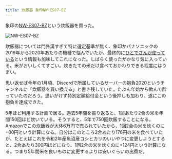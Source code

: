 ```yaml
---
title: 炊飯器 象印NW-ES07-BZ
---
```


象印の[NW-ES07-BZ](https://www.amazon.co.jp/dp/B07TWC6C2D)という炊飯器を買った。

![](https://i.imgur.com/0plmVcHh.jpg "NW-ES07-BZ")

炊飯器については門外漢すぎて特に選定基準が無く、象印かパナソニックの2019年から2020年あたりの機種で悩んでいたが、最終的に[ひとでさんが使っている](https://blog.sushi.money/entry/2020/07/20/205525)という情報も加味してこれになった。しばらく使ったがかなり気に入っている。米がおいしくてすごい。炊きたての米だけ食べておかわりできる程度にはうまい。

思い返せば今年の1月頃、Discordで所属しているサーバーの抱負2020というチャンネルに「炊飯器を買い換える」と書き残していた。たぶん年始から飲んで酔っていたのだろう。思いがけず特別定額給付金という後押しも加わり、遂にこの抱負を達成できた。

5年ほど利用する計画で居る。過去5年間を振り返ると、1回あたり2合の米を年間150回ほど炊いている。そうすると、5年で750回炊飯することになる。Amazonでこの炊飯器が大体6万円で売られていたから、1回2合の米を炊くのに+80円という計算になる。自分はこのところ2合あたり176円の米を食べていたが、たとえばこれを令和2年産魚沼産コシヒカリのいいやつに変更しようとすると、2合あたり300円ほどになり、1回2合の米を炊くのに+124円という計算になる。つまり5年間米を良いものに変更するよりは安いぐらいの出費だ。
